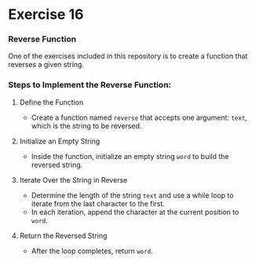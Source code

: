 # Exercise 16

### Reverse Function

One of the exercises included in this repository is to create a function that reverses a given string.

### Steps to Implement the Reverse Function:

1. Define the Function

   - Create a function named `reverse` that accepts one argument: `text`, which is the string to be reversed.

2. Initialize an Empty String

   - Inside the function, initialize an empty string `word` to build the reversed string.

3. Iterate Over the String in Reverse

   - Determine the length of the string `text` and use a while loop to iterate from the last character to the first.
   - In each iteration, append the character at the current position to `word`.

4. Return the Reversed String

   - After the loop completes, return `word`.
